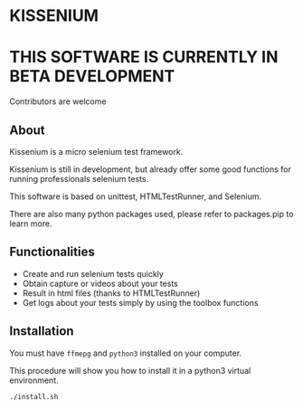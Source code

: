 # KISSENIUM

# THIS SOFTWARE IS CURRENTLY IN BETA DEVELOPMENT

Contributors are welcome

## About

Kissenium is a micro selenium test framework.

Kissenium is still in development, but already offer some good functions for running professionals selenium tests.

This software is based on unittest, HTMLTestRunner, and Selenium.

There are also many python packages used, please refer to packages.pip to learn more.

## Functionalities

* Create and run selenium tests quickly
* Obtain capture or videos about your tests
* Result in html files (thanks to HTMLTestRunner)
* Get logs about your tests simply by using the toolbox functions

## Installation

You must have `ffmepg` and `python3` installed on your computer.

This procedure will show you how to install it in a python3 virtual environment.

```bash
./install.sh

```